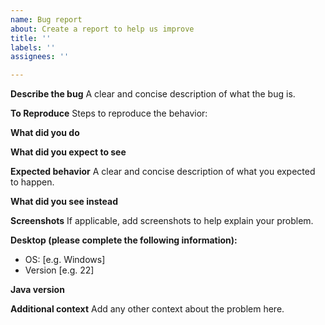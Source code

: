 ```yaml
---
name: Bug report
about: Create a report to help us improve
title: ''
labels: ''
assignees: ''

---
```


**Describe the bug**
A clear and concise description of what the bug is.

**To Reproduce**
Steps to reproduce the behavior:

**What did you do**

**What did you expect to see**

**Expected behavior**
A clear and concise description of what you expected to happen.

**What did you see instead**

**Screenshots**
If applicable, add screenshots to help explain your problem.

**Desktop (please complete the following information):**
 - OS: [e.g. Windows]
 - Version [e.g. 22]

**Java version**

**Additional context**
Add any other context about the problem here.
